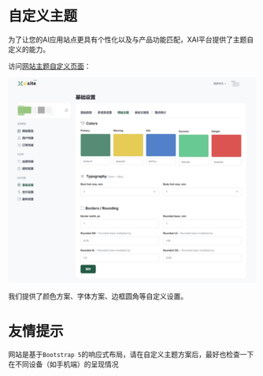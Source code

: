 # 自定义主题

为了让您的AI应用站点更具有个性化以及与产品功能匹配，XAI平台提供了主题自定义的能力。

访问[网站主题自定义页面](https://xaisite.com/creator/settings/update_themes)：

![](../images/themes.jpg)

我们提供了颜色方案、字体方案、边框圆角等自定义设置。

# 友情提示

网站是基于`Bootstrap 5`的响应式布局，请在自定义主题方案后，最好也检查一下在不同设备（如手机端）的呈现情况